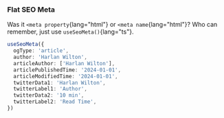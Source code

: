 ### Flat SEO Meta

Was it `<meta property`{lang="html"} or `<meta name`{lang="html"}? Who can remember, just use `useSeoMeta()`{lang="ts"}.

```ts twoslash
useSeoMeta({
  ogType: 'article',
  author: 'Harlan Wilton',
  articleAuthor: ['Harlan Wilton'],
  articlePublishedTime: '2024-01-01',
  articleModifiedTime: '2024-01-01',
  twitterData1: 'Harlan Wilton',
  twitterLabel1: 'Author',
  twitterData2: '10 min',
  twitterLabel2: 'Read Time',
})
```
